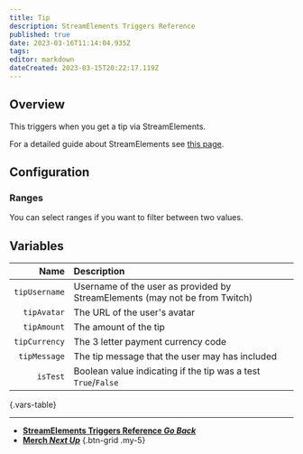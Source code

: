 ```yaml
---
title: Tip
description: StreamElements Triggers Reference
published: true
date: 2023-03-16T11:14:04.935Z
tags: 
editor: markdown
dateCreated: 2023-03-15T20:22:17.119Z
---
```


## Overview
This triggers when you get a tip via StreamElements.

For a detailed guide about StreamElements see [this page](/Integrations/StreamElements).

## Configuration
### Ranges
You can select ranges if you want to filter between two values.

## Variables
Name | Description
----:|:------------
`tipUsername` | Username of the user as provided by StreamElements (may not be from Twitch)
`tipAvatar` | The URL of the user's avatar
`tipAmount` | The amount of the tip
`tipCurrency` | The 3 letter payment currency code
`tipMessage` | The tip message that the user may has included
`isTest` | Boolean value indicating if the tip was a test `True`/`False`
{.vars-table}

---

- [<i class="mdi mdi-chevron-left"></i>**StreamElements Triggers Reference *Go Back***](/Triggers/StreamElements)
- [<i class="mdi mdi-account primary--text"></i> **Merch *Next Up***](/Triggers/StreamElements/Merch)
{.btn-grid .my-5}